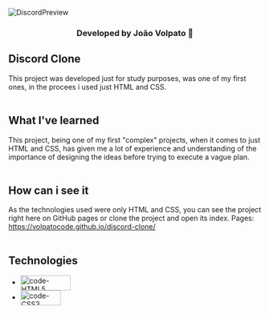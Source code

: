 ![DiscordPreview](https://user-images.githubusercontent.com/102267019/164954061-24761461-34e0-4b93-9a71-41f954f42174.jpg)
<h3 align="center">Developed by João Volpato 💜</h3>

## Discord Clone 
This project was developed just for study purposes, was one of my first ones, in the procees i used just HTML and CSS.
<br/><br/>
## What I've learned
This project, being one of my first "complex" projects, when it comes to just HTML and CSS, has given me a lot of experience and understanding of the importance of designing the ideas before trying to execute a vague plan.
<br/><br/>
## How can i see it
As the technologies used were only HTML and CSS, you can see the project right here on GitHub pages or clone the project and open its index.
Pages: https://volpatocode.github.io/discord-clone/
<br/><br/>
## Technologies
<ul>
<li><img align="center" alt="code-HTML5" height="30" width="100" src="https://img.shields.io/badge/HTML5-E34F26?style=for-the-badge&logo=html5&logoColor=white"></li>
<li><img align="center" alt="code-CSS3" height="30" width="80" src="https://img.shields.io/badge/CSS3-1572B6?style=for-the-badge&logo=css3&logoColor=white"></li>
</ul>
